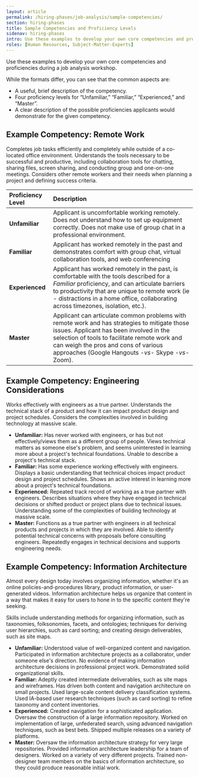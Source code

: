 ```yaml
---
layout: article
permalink: /hiring-phases/job-analysis/sample-competencies/
section: hiring-phases
title: Sample Competencies and Proficiency Levels
sidenav: hiring-phases
intro: Use these examples to develop your own core competencies and proficiencies during a job analysis workshop.
roles: [Human Resources, Subject-Matter-Experts]
---
```


Use these examples to develop your own core competencies and proficiencies during a job analysis workshop.

While the formats differ, you can see that the common aspects are:

- A useful, brief description of the competency.
- Four proficiency levels for “Unfamiliar,” “Familiar,” “Experienced,” and “Master”.
- A clear description of the possible proficiencies applicants would demonstrate for the given competency.

## Example Competency: Remote Work

Completes job tasks efficiently and completely while outside of a co-located office environment. Understands the tools necessary to be successful and productive, including collaboration tools for chatting, sharing files, screen sharing, and conducting group and one-on-one meetings. Considers other remote workers and their needs when planning a project and defining success criteria.

| Proficiency Level | Description |
| :---------- | :--------- |
| **Unfamiliar** | Applicant is uncomfortable working remotely. Does not understand how to set up equipment correctly. Does not make use of group chat in a professional environment. |
| **Familiar** | Applicant has worked remotely in the past and demonstrates comfort with group chat, virtual collaboration tools, and web conferencing |
| **Experienced** | Applicant has worked remotely in the past, is comfortable with the tools described for a _Familiar_ proficiency, and can articulate barriers to productivity that are unique to remote work (ie - distractions in a home office, collaborating across timezones, isolation, etc.). |
| **Master** | Applicant can articulate common problems with remote work and has strategies to mitigate those issues. Applicant has been involved in the selection of tools to facilitate remote work and can weigh the pros and cons of various approaches (Google Hangouts _-vs-_ Skype _-vs-_ Zoom). |

## Example Competency: Engineering Considerations

Works effectively with engineers as a true partner. Understands the technical stack of a product and how it can impact product design and project schedules. Considers the complexities involved in building technology at massive scale.

- **Unfamiliar:** Has never worked with engineers, or has but not effectively/views them as a different group of people. Views technical matters as someone else's problem, and seems uninterested in learning more about a project's technical foundations. Unable to describe a project's technical stack.
- **Familiar:** Has some experience working effectively with engineers. Displays a basic understanding that technical choices impact product design and project schedules. Shows an active interest in learning more about a project's technical foundations.
- **Experienced:** Repeated track record of working as a true partner with engineers. Describes situations where they have engaged in technical decisions or shifted product or project plans due to technical issues. Understanding some of the complexities of building technology at massive scale.
- **Master:** Functions as a true partner with engineers in all technical products and projects in which they are involved. Able to identify potential technical concerns with proposals before consulting engineers. Repeatedly engages in technical decisions and supports engineering needs.

## Example Competency: Information Architecture

Almost every design today involves organizing information, whether it's an online policies-and-procedures library, product information, or user-generated videos. Information architecture helps us organize that content in a way that makes it easy for users to hone in to the specific content they're seeking.

Skills include understanding methods for organizing information, such as taxonomies, folksonomies, facets, and ontologies; techniques for deriving user hierarchies, such as card sorting; and creating design deliverables, such as site maps.

- **Unfamiliar:** Understood value of well-organized content and navigation. Participated in information architecture projects as a collaborator, under someone else's direction. No evidence of making information architecture decisions in professional project work. Demonstrated solid organizational skills.
- **Familiar:** Adeptly created intermediate deliverables, such as site maps and wireframes. Has driven both content and navigation architecture on small projects. Used large-scale content delivery classification systems. Used IA-based user research techniques (such as card sorting) to refine taxonomy and content inventories.
- **Experienced:** Created navigation for a sophisticated application. Oversaw the construction of a large information repository. Worked on implementation of large, unfederated search, using advanced navigation techniques, such as best bets. Shipped multiple releases on a variety of platforms.
- **Master:** Oversaw the information architecture strategy for very large repositories. Provided information architecture leadership for a team of designers. Worked on a variety of very different projects. Trained non-designer team members on the basics of information architecture, so they could produce reasonable initial work.
